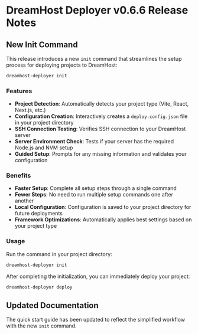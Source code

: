 # DreamHost Deployer v0.6.6 Release Notes

## New Init Command

This release introduces a new `init` command that streamlines the setup process for deploying projects to DreamHost:

```bash
dreamhost-deployer init
```

### Features

- **Project Detection**: Automatically detects your project type (Vite, React, Next.js, etc.)
- **Configuration Creation**: Interactively creates a `deploy.config.json` file in your project directory
- **SSH Connection Testing**: Verifies SSH connection to your DreamHost server
- **Server Environment Check**: Tests if your server has the required Node.js and NVM setup
- **Guided Setup**: Prompts for any missing information and validates your configuration

### Benefits

- **Faster Setup**: Complete all setup steps through a single command
- **Fewer Steps**: No need to run multiple setup commands one after another
- **Local Configuration**: Configuration is saved to your project directory for future deployments
- **Framework Optimizations**: Automatically applies best settings based on your project type

### Usage

Run the command in your project directory:

```bash
dreamhost-deployer init
```

After completing the initialization, you can immediately deploy your project:

```bash
dreamhost-deployer deploy
```

## Updated Documentation

The quick start guide has been updated to reflect the simplified workflow with the new `init` command.